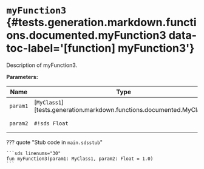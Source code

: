 # <code class="doc-symbol doc-symbol-function"></code> `myFunction3` {#tests.generation.markdown.functions.documented.myFunction3 data-toc-label='[function] myFunction3'}

Description of myFunction3.

**Parameters:**

| Name | Type | Description | Default |
|------|------|-------------|---------|
| `param1` | [`MyClass1`][tests.generation.markdown.functions.documented.MyClass1] | Description of param1. | - |
| `param2` | `#!sds Float` | Description of param2. | `#!sds 1.0` |

??? quote "Stub code in `main.sdsstub`"

    ```sds linenums="30"
    fun myFunction3(param1: MyClass1, param2: Float = 1.0)
    ```
